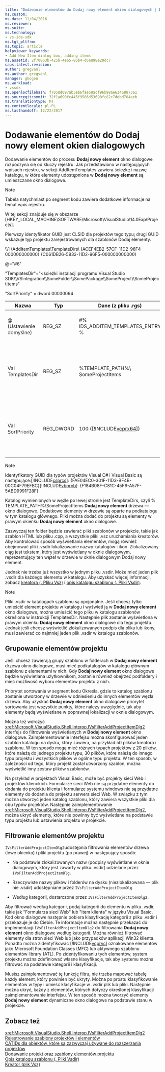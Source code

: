 ```yaml
---
title: "Dodawanie elementów do Dodaj nowy element okien dialogowych | Dokumentacja firmy Microsoft"
ms.custom: 
ms.date: 11/04/2016
ms.reviewer: 
ms.suite: 
ms.technology:
- vs-ide-sdk
ms.tgt_pltfrm: 
ms.topic: article
helpviewer_keywords:
- Add New Item dialog box, adding items
ms.assetid: 2f70863b-425b-4e65-86b4-d6a898e29dc7
caps.latest.revision: 
author: gregvanl
ms.author: gregvanl
manager: ghogen
ms.workload:
- vssdk
ms.openlocfilehash: f7058d097ab3eb6faeb8acf96b98ae6346887361
ms.sourcegitcommit: 32f1a690fc445f9586d53698fc82c7debd784eeb
ms.translationtype: MT
ms.contentlocale: pl-PL
ms.lasthandoff: 12/22/2017
---
```

# <a name="adding-items-to-the-add-new-item-dialog-boxes"></a>Dodawanie elementów do Dodaj nowy element okien dialogowych
Dodawanie elementów do procesu **Dodaj nowy element** okno dialogowe rozpoczyna się od kluczy rejestru. Jak przedstawiono w następujących wpisach rejestru, w sekcji AddItemTemplates zawiera ścieżkę i nazwę katalogu, w które elementy udostępniona w **Dodaj nowy element** są umieszczane okno dialogowe.  
  
> [!NOTE]
>  Tabela natychmiast po segment kodu zawiera dodatkowe informacje na temat wpis rejestru.  
  
 W tej sekcji znajduje się w obszarze [HKEY_LOCAL_MACHINE\SOFTWARE\Microsoft\VisualStudio\14.0Exp\Projects].  
  
 Pierwszy identyfikator GUID jest CLSID dla projektów tego typu; drugi GUID wskazuje typ projektu zarejestrowanych dla szablonów Dodaj elementy.  
  
 \\\1 \AddItemTemplates\TemplateDirs\ {ACEF4EB2-57CF-11D2-96F4-000000000000} {C061DB26-5833-11D2-96F5-000000000000}  
  
 @="#6"  
  
 "TemplatesDir"="\<ścieżki instalacji programu Visual Studio SDK\\\VSIntegration\\\SomeFolder\\\SomePackage\\\SomeProject\\\SomeProjectItems"  
  
 "SortPriority" = dword:00000064  
  
|Nazwa|Typ|Dane (z pliku .rgs)|Opis|  
|----------|----------|-----------------------------|-----------------|  
|@ (Ustawienie domyślne)|REG_SZ|#% IDS_ADDITEM_TEMPLATES_ENTRY %|Identyfikator zasobu dla **Dodaj element** szablonów.|  
|Val TemplatesDir|REG_SZ|%TEMPLATE_PATH%\ SomeProjectItems|Ścieżka projektu elementy wyświetlane w oknie dialogowym dla **Dodaj nowy element** kreatora.|  
|Val SortPriority|REG_DWORD|100 ([!INCLUDE[vcprx64](../../extensibility/internals/includes/vcprx64_md.md)])|Określa porządek sortowania, w węźle drzewa plików wyświetlanych w **Dodaj nowy element** okno dialogowe.|  
  
> [!NOTE]
>  Identyfikatory GUID dla typów projektów Visual C# i Visual Basic są następujące:[!INCLUDE[csprcs](../../data-tools/includes/csprcs_md.md)]: {FAE04EC0-301F-11D3-BF4B-00C04F79EFBC}[!INCLUDE[vbprvb](../../code-quality/includes/vbprvb_md.md)]: {F184B08F-C81C-45F6-A57F-5ABD9991F28F}  
  
 Katalog wymienionych w węźle po lewej stronie jest TemplateDirs, czyli % TEMPLATE_PATH%\SomeProjectItems **Dodaj nowy element** drzewa — okno dialogowe. Dodatkowe elementy w drzewie są oparte na podkatalogu w tym katalogu głównego. Pliki można dodać do projektu są elementy w prawym okienku **Dodaj nowy element** okno dialogowe.  
  
 Zazwyczaj ten folder będzie zawierać pliki szablonów w projekcie, takie jak szablon HTML lub pliku .cpp, a wszystkie pliki .vsz uruchamiania kreatorów. Aby kontrolować sposób wyświetlania elementów, mogą również obejmować pliki .vsdir lokalizowanie nazwy katalogów i ikon. Zlokalizowany ciąg jest tekstem, który jest wyświetlany w oknie dialogowym, reprezentujący ten węzeł w drzewie w oknie dialogowym Dodaj nowy element.  
  
 Jednak nie trzeba już wszystko w jednym pliku .vsdir. Może mieć jeden plik .vsdir dla każdego elementu w katalogu. Aby uzyskać więcej informacji, zobacz [kreatora (. Pliku Vsz)](../../extensibility/internals/wizard-dot-vsz-file.md) i [opis katalogu szablonu (. Pliki Vsdir)](../../extensibility/internals/template-directory-description-dot-vsdir-files.md).  
  
> [!NOTE]
>  Pliki .vsdir w katalogach szablonu są opcjonalne. Jeśli chcesz tylko umieścić element projektu w katalogu i wyświetl ją w **Dodaj nowy element** okno dialogowe, można umieścić tego pliku w katalogu szablonów określona w instrukcji TemplatesDir. Następnie plik zostanie wyświetlona w prawym okienku **Dodaj nowy element** okno dialogowe dla tego projektu. Jednak jeśli chcesz wyświetlić zlokalizowanych podpis dla pliku lub ikony, musi zawierać co najmniej jeden plik .vsdir w katalogu szablonów.  
  
## <a name="grouping-project-items"></a>Grupowanie elementów projektu  
 Jeśli chcesz zawierają grupy szablonu w folderach w **Dodaj nowy element** drzewa okno dialogowe, musi mieć podkatalogów w katalogu głównym szablonu z elementami w nich. Gdy **Dodaj nowy element** okno dialogowe będzie wyświetlana użytkownikom, zostanie również obejrzeć podfoldery i mieć możliwość wyboru elementów projektu z nich.  
  
 Priorytet sortowania w segment kodu Określa, gdzie to katalog szablonu zostanie utworzony w drzewie w odniesieniu do innych elementów węzła drzewa. Aby uzyskać **Dodaj nowy element** okno dialogowe priorytet sortowania jest wszystkie punkty, które należy uwzględnić, tak aby elementy będą wyświetlane w poprawnej lokalizacji w oknie dialogowym.  
  
 Można też wdrożyć <xref:Microsoft.VisualStudio.Shell.Interop.IVsFilterAddProjectItemDlg2> interfejs do filtrowania wyświetlanych w **Dodaj nowy element** okno dialogowe. Zaimplementowanie interfejsu można skonfigurować jeden szablon katalogu na dysku, który zawiera, na przykład 50 plików kreatora i szablonu. W ten sposób mogą mieć różnych typach projektów z 20 plików, które należą do jednego projektu typu, 30 plików, które należą do innego typu projektu i wszystkich plików w ogólne typu projektu. W ten sposób, w zależności od tego, który projekt został utworzony szablon, można wyświetlić inny zestaw plików szablonów.  
  
 Na przykład w projektach Visual Basic, może być projekty sieci Web i projektów klienckich. Formularze sieci Web nie są przydatne elementy do dodania do projektu klienta i formularze systemu windows nie są przydatne elementy do dodania do projektu serwera sieci Web. W związku z tym można utworzyć jeden katalog szablonu, który zawiera wszystkie pliki dla obu typów projektów. Następnie zaimplementowanie <xref:Microsoft.VisualStudio.Shell.Interop.IVsFilterAddProjectItemDlg2>, można ukryć elementy, które nie powinny być wyświetlane na podstawie typu projektu lub ustawienia projektu w projekcie.  
  
## <a name="filtering-project-items"></a>Filtrowanie elementów projektu  
 `IVsFilterAddProjectItemDlg2`udostępnia filtrowania elementów drzewa (lewe okienko) i pliki projektu (po prawej) w następujący sposób:  
  
-   Na podstawie zlokalizowanych nazw (podpisy wyświetlane w oknie dialogowym, który jest zawarty w pliku .vsdir) udzielane przez `IVsFilterAddProjectItemDlg`.  
  
-   Rzeczywiste nazwy plików i folderów na dysku (niezlokalizowana — plik nie .vsdir) udostępniane przez `IVsFilterAddProjectItemDlg`.  
  
-   Według kategorii, dostarczone przez `IVsFilterAddProjectItemDlg2`.  
  
 Aby filtrować według kategorii, podaj kategorii do elementu w pliku .vsdir, takie jak "Formularza sieci Web" lub "Item klienta" w języku Visual Basic. Kod okno dialogowe następnie pobiera klasyfikację kategorii z pliku .vsdir i przekazuje je do Ciebie. Te informacje można następnie przekazać do implementacji `IVsFilterAddProjectItemDlg2` do filtrowania **Dodaj nowy element** okno dialogowe według kategorii. Można również filtrować elementy dla stron sieci Web lub jako przypadków aplikacji Win32 klienta. Ponadto można zidentyfikować [!INCLUDE[vcprvc](../../code-quality/includes/vcprvc_md.md)] oznakowane elementów jako Microsoft Foundation Classes (MFC) lub aktywnego szablonu elementów library (ATL). Po zidentyfikowaniu tych elementów, system projektu można zdefiniować własne klasyfikacje, tak aby systemu można filtrować na podstawie kategorii i klasyfikacji.  
  
 Musisz zaimplementować tę funkcję filtru, nie trzeba mapować tabelę każdy element, który powinien być ukryty. Można po prostu klasyfikowanie elementów w typy i umieść klasyfikacje w .vsdir plik lub pliki. Następnie można ukryć, każdy z elementów, których dotyczy określonej klasyfikacji zaimplementowanie interfejsu. W ten sposób można tworzyć elementy **Dodaj nowy element** dynamiczne okno dialogowe na podstawie stanu w projekcie.  
  
## <a name="see-also"></a>Zobacz też  
 <xref:Microsoft.VisualStudio.Shell.Interop.IVsFilterAddProjectItemDlg2>   
 [Rejestrowanie szablony projektów i elementów](../../extensibility/internals/registering-project-and-item-templates.md)   
 [CATIDs dla obiektów, które są zazwyczaj używane do rozszerzania projektów](../../extensibility/internals/catids-for-objects-that-are-typically-used-to-extend-projects.md)   
 [Dodawanie projekt oraz szablony elementów projektu](../../extensibility/internals/adding-project-and-project-item-templates.md)   
 [Opis katalogu szablonu (. Pliki Vsdir)](../../extensibility/internals/template-directory-description-dot-vsdir-files.md)   
 [Kreator (plik Vsz)](../../extensibility/internals/wizard-dot-vsz-file.md)